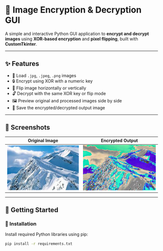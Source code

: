 # 🔐 Image Encryption & Decryption GUI

A simple and interactive Python GUI application to **encrypt and decrypt images** using **XOR-based encryption** and **pixel flipping**, built with **CustomTkinter**.

---

## ✨ Features

- 📂 Load `.jpg`, `.jpeg`, `.png` images
- 🔒 Encrypt using XOR with a numeric key
- 🔁 Flip image horizontally or vertically
- 🔓 Decrypt with the same XOR key or flip mode
- 🖼️ Preview original and processed images side by side
- 💾 Save the encrypted/decrypted output image

---

## 📸 Screenshots


| Original Image | Encrypted Output |
|----------------|------------------|
| ![Original](assets/original_sample.jpg) | ![Encrypted](assets/encrypted_sample.png) |

---

## 🚀 Getting Started

### 🔧 Installation

Install required Python libraries using pip:

```bash
pip install -r requirements.txt
